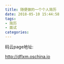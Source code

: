 ```yaml
---
title: 随便做的一个个人简历
date: 2018-05-10 15:44:58
tags: 
- 简历
- 面试
categories: 
---
```



码云page地址:

<http://dflxm.oschina.io>